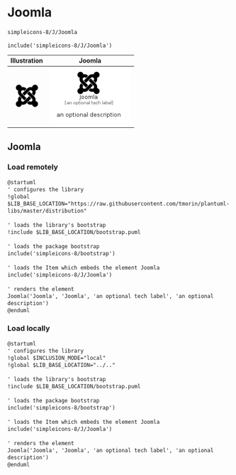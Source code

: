 # Joomla


```text
simpleicons-8/J/Joomla
```

```text
include('simpleicons-8/J/Joomla')
```



| Illustration | Joomla |
| :---: | :---: |
| ![illustration for Illustration](../../simpleicons-8/J/Joomla.png) | ![illustration for Joomla](../../simpleicons-8/J/Joomla.Local.png) |




## Joomla

### Load remotely
```plantuml
@startuml
' configures the library
!global $LIB_BASE_LOCATION="https://raw.githubusercontent.com/tmorin/plantuml-libs/master/distribution"

' loads the library's bootstrap
!include $LIB_BASE_LOCATION/bootstrap.puml

' loads the package bootstrap
include('simpleicons-8/bootstrap')

' loads the Item which embeds the element Joomla
include('simpleicons-8/J/Joomla')

' renders the element
Joomla('Joomla', 'Joomla', 'an optional tech label', 'an optional description')
@enduml
```

### Load locally
```plantuml
@startuml
' configures the library
!global $INCLUSION_MODE="local"
!global $LIB_BASE_LOCATION="../.."

' loads the library's bootstrap
!include $LIB_BASE_LOCATION/bootstrap.puml

' loads the package bootstrap
include('simpleicons-8/bootstrap')

' loads the Item which embeds the element Joomla
include('simpleicons-8/J/Joomla')

' renders the element
Joomla('Joomla', 'Joomla', 'an optional tech label', 'an optional description')
@enduml
```

